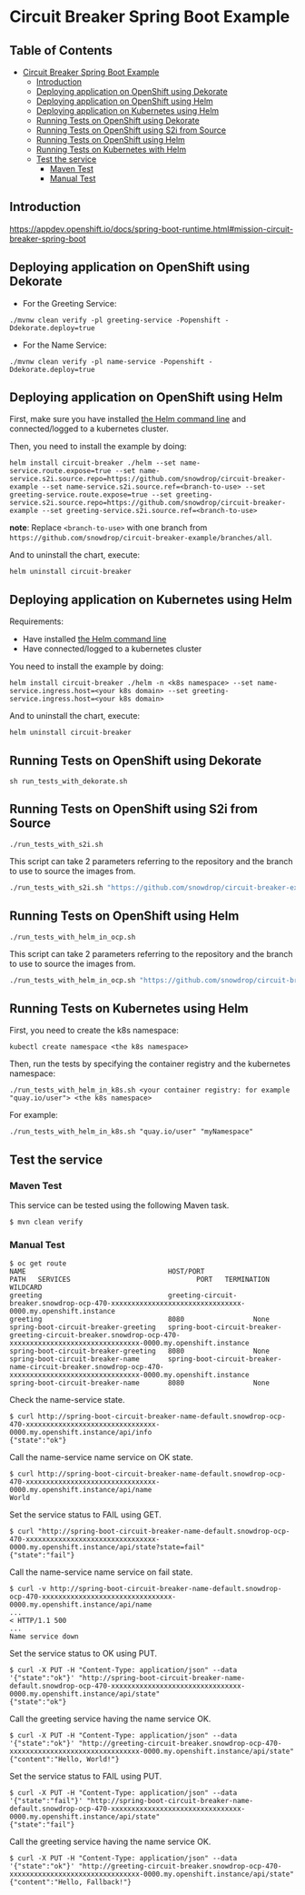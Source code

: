 # Circuit Breaker Spring Boot Example

## Table of Contents

* [Circuit Breaker Spring Boot Example](#circuit-breaker-spring-boot-example)
    * [Introduction](#introduction)
    * [Deploying application on OpenShift using Dekorate](#deploying-application-on-openshift-using-dekorate)
    * [Deploying application on OpenShift using Helm](#deploying-application-on-openshift-using-helm)
    * [Deploying application on Kubernetes using Helm](#deploying-application-on-kubernetes-using-helm)
    * [Running Tests on OpenShift using Dekorate](#running-tests-on-openshift-using-dekorate)
    * [Running Tests on OpenShift using S2i from Source](#running-tests-on-openshift-using-s2i-from-source)
    * [Running Tests on OpenShift using Helm](#running-tests-on-openshift-using-helm)
    * [Running Tests on Kubernetes with Helm](#running-tests-on-kubernetes-using-helm)
    * [Test the service](#test-the-service)
        * [Maven Test](#maven-test)
        * [Manual Test](#manual-test)

## Introduction

https://appdev.openshift.io/docs/spring-boot-runtime.html#mission-circuit-breaker-spring-boot

## Deploying application on OpenShift using Dekorate

- For the Greeting Service:
```
./mvnw clean verify -pl greeting-service -Popenshift -Ddekorate.deploy=true
```

- For the Name Service:
```
./mvnw clean verify -pl name-service -Popenshift -Ddekorate.deploy=true
```

## Deploying application on OpenShift using Helm

First, make sure you have installed [the Helm command line](https://helm.sh/docs/intro/install/) and connected/logged to a kubernetes cluster.

Then, you need to install the example by doing:

```
helm install circuit-breaker ./helm --set name-service.route.expose=true --set name-service.s2i.source.repo=https://github.com/snowdrop/circuit-breaker-example --set name-service.s2i.source.ref=<branch-to-use> --set greeting-service.route.expose=true --set greeting-service.s2i.source.repo=https://github.com/snowdrop/circuit-breaker-example --set greeting-service.s2i.source.ref=<branch-to-use>
```

**note**: Replace `<branch-to-use>` with one branch from `https://github.com/snowdrop/circuit-breaker-example/branches/all`.

And to uninstall the chart, execute:

```
helm uninstall circuit-breaker
```

## Deploying application on Kubernetes using Helm

Requirements:
- Have installed [the Helm command line](https://helm.sh/docs/intro/install/)
- Have connected/logged to a kubernetes cluster

You need to install the example by doing:

```
helm install circuit-breaker ./helm -n <k8s namespace> --set name-service.ingress.host=<your k8s domain> --set greeting-service.ingress.host=<your k8s domain>
```

And to uninstall the chart, execute:

```
helm uninstall circuit-breaker
```

## Running Tests on OpenShift using Dekorate

```
sh run_tests_with_dekorate.sh
```

## Running Tests on OpenShift using S2i from Source

```
./run_tests_with_s2i.sh
```

This script can take 2 parameters referring to the repository and the branch to use to source the images from.

```bash
./run_tests_with_s2i.sh "https://github.com/snowdrop/circuit-breaker-example" branch-to-test
```

## Running Tests on OpenShift using Helm

```
./run_tests_with_helm_in_ocp.sh
```

This script can take 2 parameters referring to the repository and the branch to use to source the images from.

```bash
./run_tests_with_helm_in_ocp.sh "https://github.com/snowdrop/circuit-breaker-example" branch-to-test
```

## Running Tests on Kubernetes using Helm

First, you need to create the k8s namespace:

```
kubectl create namespace <the k8s namespace>
```

Then, run the tests by specifying the container registry and the kubernetes namespace:
```
./run_tests_with_helm_in_k8s.sh <your container registry: for example "quay.io/user"> <the k8s namespace>
```

For example:

```
./run_tests_with_helm_in_k8s.sh "quay.io/user" "myNamespace"
```

## Test the service

### Maven Test
This service can be tested using the following Maven task.

```shell
$ mvn clean verify
```

### Manual Test

```shell
$ oc get route
NAME                                   HOST/PORT                                                                                                                                      PATH   SERVICES                               PORT   TERMINATION   WILDCARD
greeting                               greeting-circuit-breaker.snowdrop-ocp-470-xxxxxxxxxxxxxxxxxxxxxxxxxxxxxxxx-0000.my.openshift.instance                                      greeting                               8080                 None
spring-boot-circuit-breaker-greeting   spring-boot-circuit-breaker-greeting-circuit-breaker.snowdrop-ocp-470-xxxxxxxxxxxxxxxxxxxxxxxxxxxxxxxx-0000.my.openshift.instance          spring-boot-circuit-breaker-greeting   8080                 None
spring-boot-circuit-breaker-name       spring-boot-circuit-breaker-name-circuit-breaker.snowdrop-ocp-470-xxxxxxxxxxxxxxxxxxxxxxxxxxxxxxxx-0000.my.openshift.instance              spring-boot-circuit-breaker-name       8080                 None
```

Check the name-service state.

```shell
$ curl http://spring-boot-circuit-breaker-name-default.snowdrop-ocp-470-xxxxxxxxxxxxxxxxxxxxxxxxxxxxxxxx-0000.my.openshift.instance/api/info
{"state":"ok"}
```

Call the name-service name service on OK state.

```shell
$ curl http://spring-boot-circuit-breaker-name-default.snowdrop-ocp-470-xxxxxxxxxxxxxxxxxxxxxxxxxxxxxxxx-0000.my.openshift.instance/api/name
World
```

Set the service status to FAIL using GET.

```shell
$ curl "http://spring-boot-circuit-breaker-name-default.snowdrop-ocp-470-xxxxxxxxxxxxxxxxxxxxxxxxxxxxxxxx-0000.my.openshift.instance/api/state?state=fail"
{"state":"fail"}
```

Call the name-service name service on fail state.

```shell
$ curl -v http://spring-boot-circuit-breaker-name-default.snowdrop-ocp-470-xxxxxxxxxxxxxxxxxxxxxxxxxxxxxxxx-0000.my.openshift.instance/api/name
...
< HTTP/1.1 500
...
Name service down
```

Set the service status to OK using PUT.

```shell
$ curl -X PUT -H "Content-Type: application/json" --data '{"state":"ok"}' "http://spring-boot-circuit-breaker-name-default.snowdrop-ocp-470-xxxxxxxxxxxxxxxxxxxxxxxxxxxxxxxx-0000.my.openshift.instance/api/state"
{"state":"ok"}
```

Call the greeting service having the name service OK.

```shell
$ curl -X PUT -H "Content-Type: application/json" --data '{"state":"ok"}' "http://greeting-circuit-breaker.snowdrop-ocp-470-xxxxxxxxxxxxxxxxxxxxxxxxxxxxxxxx-0000.my.openshift.instance/api/state"
{"content":"Hello, World!"}
```

Set the service status to FAIL using PUT.

```shell
$ curl -X PUT -H "Content-Type: application/json" --data '{"state":"fail"}' "http://spring-boot-circuit-breaker-name-default.snowdrop-ocp-470-xxxxxxxxxxxxxxxxxxxxxxxxxxxxxxxx-0000.my.openshift.instance/api/state"
{"state":"fail"}
```

Call the greeting service having the name service OK.

```shell
$ curl -X PUT -H "Content-Type: application/json" --data '{"state":"ok"}' "http://greeting-circuit-breaker.snowdrop-ocp-470-xxxxxxxxxxxxxxxxxxxxxxxxxxxxxxxx-0000.my.openshift.instance/api/state"
{"content":"Hello, Fallback!"}
```
